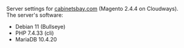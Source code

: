 Server settings for [cabinetsbay.com](https://cabinetsbay.com) (Magento 2.4.4 on Cloudways).  
The server's software:
- Debian 11 (Bullseye)
- PHP 7.4.33 (cli)
- MariaDB 10.4.20